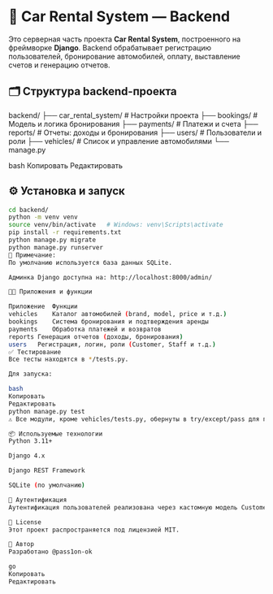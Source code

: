 # 🧩 Car Rental System — Backend

Это серверная часть проекта **Car Rental System**, построенного на фреймворке **Django**. Backend обрабатывает регистрацию пользователей, бронирование автомобилей, оплату, выставление счетов и генерацию отчетов.

## 🗂️ Структура backend-проекта

backend/ ├── car_rental_system/ # Настройки проекта ├── bookings/ # Модель и логика бронирования ├── payments/ # Платежи и счета ├── reports/ # Отчеты: доходы и бронирования ├── users/ # Пользователи и роли ├── vehicles/ # Список и управление автомобилями └── manage.py

bash
Копировать
Редактировать

## ⚙️ Установка и запуск

```bash
cd backend/
python -m venv venv
source venv/bin/activate   # Windows: venv\Scripts\activate
pip install -r requirements.txt
python manage.py migrate
python manage.py runserver
📌 Примечание:
По умолчанию используется база данных SQLite.

Админка Django доступна на: http://localhost:8000/admin/

👨‍💻 Приложения и функции

Приложение	Функции
vehicles	Каталог автомобилей (brand, model, price и т.д.)
bookings	Система бронирования и подтверждения аренды
payments	Обработка платежей и возвратов
reports	Генерация отчетов (доходы, бронирования)
users	Регистрация, логин, роли (Customer, Staff и т.д.)
✅ Тестирование
Все тесты находятся в */tests.py.

Для запуска:

bash
Копировать
Редактировать
python manage.py test
⚠ Все модули, кроме vehicles/tests.py, обернуты в try/except/pass для повышения устойчивости CI при разработке.

📦 Используемые технологии
Python 3.11+

Django 4.x

Django REST Framework

SQLite (по умолчанию)

🔐 Аутентификация
Аутентификация пользователей реализована через кастомную модель Customer, основанную на AbstractUser.

📄 License
Этот проект распространяется под лицензией MIT.

👤 Автор
Разработано @pass1on-ok

go
Копировать
Редактировать
